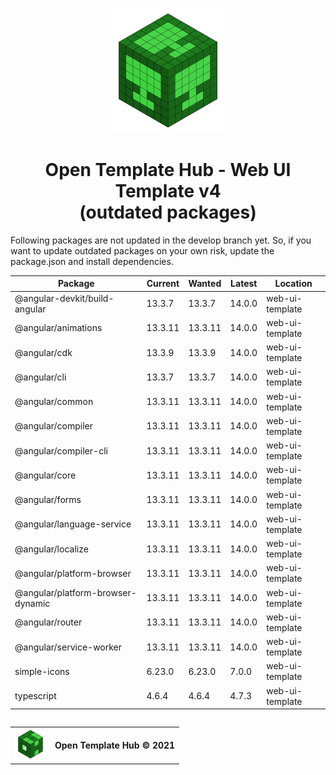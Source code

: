<p align="center">
  <a href="https://opentemplatehub.com">
    <img src="https://raw.githubusercontent.com/open-template-hub/open-template-hub.github.io/master/assets/logo/ui/web-ui-logo.png" alt="Logo" width=200>
  </a>
</p>


<h1 align="center">
Open Template Hub - Web UI Template v4
  <br/>
(outdated packages)
</h1>

Following packages are not updated in the develop branch yet. So, if you want to update outdated packages on your own risk, update the package.json and install dependencies.

| Package | Current | Wanted | Latest | Location |
| --- | --- | --- | --- | --- |
| @angular-devkit/build-angular | 13.3.7 | 13.3.7 | 14.0.0 | web-ui-template |
| @angular/animations | 13.3.11 | 13.3.11 | 14.0.0 | web-ui-template |
| @angular/cdk | 13.3.9 | 13.3.9 | 14.0.0 | web-ui-template |
| @angular/cli | 13.3.7 | 13.3.7 | 14.0.0 | web-ui-template |
| @angular/common | 13.3.11 | 13.3.11 | 14.0.0 | web-ui-template |
| @angular/compiler | 13.3.11 | 13.3.11 | 14.0.0 | web-ui-template |
| @angular/compiler-cli | 13.3.11 | 13.3.11 | 14.0.0 | web-ui-template |
| @angular/core | 13.3.11 | 13.3.11 | 14.0.0 | web-ui-template |
| @angular/forms | 13.3.11 | 13.3.11 | 14.0.0 | web-ui-template |
| @angular/language-service | 13.3.11 | 13.3.11 | 14.0.0 | web-ui-template |
| @angular/localize | 13.3.11 | 13.3.11 | 14.0.0 | web-ui-template |
| @angular/platform-browser | 13.3.11 | 13.3.11 | 14.0.0 | web-ui-template |
| @angular/platform-browser-dynamic | 13.3.11 | 13.3.11 | 14.0.0 | web-ui-template |
| @angular/router | 13.3.11 | 13.3.11 | 14.0.0 | web-ui-template |
| @angular/service-worker | 13.3.11 | 13.3.11 | 14.0.0 | web-ui-template |
| simple-icons | 6.23.0 | 6.23.0 | 7.0.0 | web-ui-template |
| typescript | 4.6.4 | 4.6.4 | 4.7.3 | web-ui-template |

<table align="right"><tr><td><a href="https://opentemplatehub.com"><img src="https://raw.githubusercontent.com/open-template-hub/open-template-hub.github.io/master/assets/logo/brand-logo.png" width="50px" alt="oth"/></a></td><td><b>Open Template Hub © 2021</b></td></tr></table>

